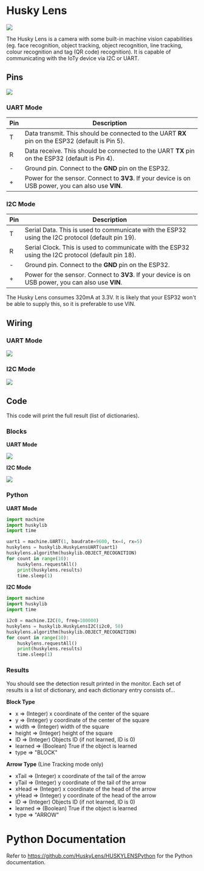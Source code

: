 # Husky Lens

![](images/huskylens.webp)

The Husky Lens is a camera with some built-in machine vision capabilities (eg. face recognition, object tracking, object recognition, line tracking, colour recognition and tag (QR code) recognition).
It is capable of communicating with the IoTy device via I2C or UART.

## Pins

![](images/huskylens_pinout.webp)

### UART Mode

| Pin | Description |
| --- | --- |
| T | Data transmit. This should be connected to the UART **RX** pin on the ESP32 (default is Pin 5). |
| R | Data receive. This should be connected to the UART **TX** pin on the ESP32 (default is Pin 4). |
| - | Ground pin. Connect to the **GND** pin on the ESP32. |
| + | Power for the sensor. Connect to **3V3**. If your device is on USB power, you can also use **VIN**. |

### I2C Mode

| Pin | Description |
| --- | --- |
| T | Serial Data. This is used to communicate with the ESP32 using the I2C protocol (default pin 19). |
| R | Serial Clock. This is used to communicate with the ESP32 using the I2C protocol (default pin 18). |
| - | Ground pin. Connect to the **GND** pin on the ESP32. |
| + | Power for the sensor. Connect to **3V3**. If your device is on USB power, you can also use **VIN**. |

<div class="important">
The Husky Lens consumes 320mA at 3.3V. It is likely that your ESP32 won't be able to supply this, so it is preferable to use VIN.
</div>

## Wiring

### UART Mode

![](images/huskylens_wiring_uart.webp)

### I2C Mode

![](images/huskylens_wiring_i2c.webp)

## Code

This code will print the full result (list of dictionaries).

### Blocks

**UART Mode**

![](images/huskylens_blocks_uart.webp)

**I2C Mode**

![](images/huskylens_blocks_uart.webp)

### Python

**UART Mode**

```python
import machine
import huskylib
import time

uart1 = machine.UART(1, baudrate=9600, tx=4, rx=5)
huskylens = huskylib.HuskyLensUART(uart1)
huskylens.algorithm(huskylib.OBJECT_RECOGNITION)
for count in range(10):
    huskylens.requestAll()
    print(huskylens.results)
    time.sleep(1)
```

**I2C Mode**

```python
import machine
import huskylib
import time

i2c0 = machine.I2C(0, freq=100000)
huskylens = huskylib.HuskyLensI2C(i2c0, 50)
huskylens.algorithm(huskylib.OBJECT_RECOGNITION)
for count in range(10):
    huskylens.requestAll()
    print(huskylens.results)
    time.sleep(1)
```

### Results

You should see the detection result printed in the monitor.
Each set of results is a list of dictionary, and each dictionary entry consists of...

**Block Type**

* x => (Integer) x coordinate of the center of the square
* y => (Integer) y coordinate of the center of the square
* width  =>  (Integer) width of the square
* height =>  (Integer) height of the square
* ID => (Integer) Objects ID (if not learned, ID is 0)
* learned => (Boolean) True  if the object is learned
* type => "BLOCK"

**Arrow Type** (Line Tracking mode only)

* xTail => (Integer) x coordinate of the tail of the arrow
* yTail => (Integer) y coordinate of the tail of the arrow
* xHead => (Integer) x coordinate of the head of the arrow
* yHead => (Integer) y coordinate of the head of the arrow
* ID => (Integer) Objects ID (if not learned, ID is 0)
* learned => (Boolean) True  if the object is learned
* type => "ARROW"

# Python Documentation

Refer to https://github.com/HuskyLens/HUSKYLENSPython for the Python documentation.
